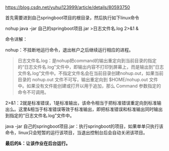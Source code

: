 https://blog.csdn.net/yuhui123999/article/details/80593750

首先需要进到自己springboot项目的根目录，然后执行如下linux命令

nohup java -jar 自己的springboot项目.jar >日志文件名.log 2>&1 &

命令详解：

nohup：不挂断地运行命令，退出帐户之后继续运行相应的进程。

> 日志文件名.log：是nohup把command的输出重定向到当前目录的指定的“日志文件名.log”文件中，即输出内容不打印到屏幕上，而是输出到”日志文件名.log”文件中。不指定文件名会在当前目录创建nohup.out，如果当前目录的 nohup.out 文件不可写，输出重定向到 $HOME/nohup.out 文件中。如果没有文件能创建或打开以用于追加，那么 Command 参数指定的命令不可调用。

2>&1：2就是标准错误，1是标准输出，该命令相当于把标准错误重定向到标准输出么。这里&相当于标准错误等效于标准输出，即把标准错误和标准输出同时输出到指定的“日志文件名.log”文件中。

java -jar 自己的springboot项目.jar：执行springboot的项目，如果单单只执行该命令，linux只会短暂的运行该项目，当退出控制台后会自动关闭该项目。

**最后的&：让该作业在后台运行。**